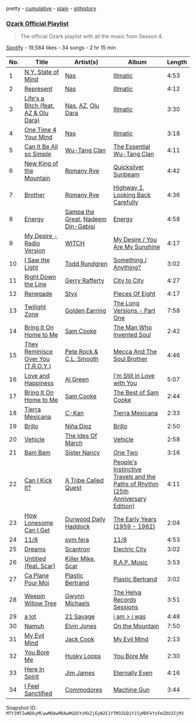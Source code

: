 pretty - [cumulative](/playlists/cumulative/37i9dQZF1DXbnT3D0off4y.md) - [plain](/playlists/plain/37i9dQZF1DXbnT3D0off4y) - [githistory](https://github.githistory.xyz/mackorone/spotify-playlist-archive/blob/main/playlists/plain/37i9dQZF1DXbnT3D0off4y)

### [Ozark Official Playlist](https://open.spotify.com/playlist/37i9dQZF1DXbnT3D0off4y)

> The official Ozark playlist with all the music from Season 4.

[Spotify](https://open.spotify.com/user/spotify) - 19,584 likes - 34 songs - 2 hr 15 min

| No. | Title | Artist(s) | Album | Length |
|---|---|---|---|---|
| 1 | [N.Y\. State of Mind](https://open.spotify.com/track/0trHOzAhNpGCsGBEu7dOJo) | [Nas](https://open.spotify.com/artist/20qISvAhX20dpIbOOzGK3q) | [Illmatic](https://open.spotify.com/album/3kEtdS2pH6hKcMU9Wioob1) | 4:53 |
| 2 | [Represent](https://open.spotify.com/track/6DPrhGVJ1WTZvM9fKptnGe) | [Nas](https://open.spotify.com/artist/20qISvAhX20dpIbOOzGK3q) | [Illmatic](https://open.spotify.com/album/3kEtdS2pH6hKcMU9Wioob1) | 4:12 |
| 3 | [Life's a Bitch \(feat\. AZ & Olu Dara\)](https://open.spotify.com/track/2LhhnqrHPWvXYveZVHLKrd) | [Nas](https://open.spotify.com/artist/20qISvAhX20dpIbOOzGK3q), [AZ](https://open.spotify.com/artist/7HqrSDuI9lHuH1CDismTFg), [Olu Dara](https://open.spotify.com/artist/3DQiuEWQzCUET866iZJmQ9) | [Illmatic](https://open.spotify.com/album/3kEtdS2pH6hKcMU9Wioob1) | 3:30 |
| 4 | [One Time 4 Your Mind](https://open.spotify.com/track/3p50PUgtBHM6rwUuD3RfFV) | [Nas](https://open.spotify.com/artist/20qISvAhX20dpIbOOzGK3q) | [Illmatic](https://open.spotify.com/album/3kEtdS2pH6hKcMU9Wioob1) | 3:18 |
| 5 | [Can It Be All so Simple](https://open.spotify.com/track/6OCYTygzbVwil2UFkREQiD) | [Wu\-Tang Clan](https://open.spotify.com/artist/34EP7KEpOjXcM2TCat1ISk) | [The Essential Wu\-Tang Clan](https://open.spotify.com/album/0qtA1fEpJAvz8xGqUESxHU) | 4:11 |
| 6 | [New King of the Mountain](https://open.spotify.com/track/1Ap1WvM9h7xOjnM1Euj5JG) | [Romany Rye](https://open.spotify.com/artist/6gWHnfRFZNcAjbygp7WD0k) | [Quicksilver Sunbeam](https://open.spotify.com/album/1HfEWo0jzAjceDvqbPsrEY) | 4:42 |
| 7 | [Brother](https://open.spotify.com/track/6p0FKwX4Hpx3DsVcb8OsNt) | [Romany Rye](https://open.spotify.com/artist/6gWHnfRFZNcAjbygp7WD0k) | [Highway 1, Looking Back Carefully](https://open.spotify.com/album/4FvRN6nbbFD2jaMEThlXGA) | 4:36 |
| 8 | [Energy](https://open.spotify.com/track/1bj5ZFpxGFP5ooQcctNVB4) | [Sampa the Great](https://open.spotify.com/artist/7fw0E8WHdG3r9SuPBcGmWk), [Nadeem Din\-Gabisi](https://open.spotify.com/artist/4ckH39T1k1Dz6Lmo6dmno6) | [Energy](https://open.spotify.com/album/6sKrmGGTFELOes2uZ8LxUk) | 4:58 |
| 9 | [My Desire \- Radio Version](https://open.spotify.com/track/0RMK0JIXAJJFkm6IWb2Pd1) | [WITCH](https://open.spotify.com/artist/0LMkPoi2xIgpOPUSJMftqM) | [My Desire / You Are My Sunshine](https://open.spotify.com/album/6W8vrkjtEMllsqWpPUVmQq) | 4:17 |
| 10 | [I Saw the Light](https://open.spotify.com/track/0B1zVsLqmV9ibIFdNS5tGs) | [Todd Rundgren](https://open.spotify.com/artist/0Lpr5wXzWLtDWm1SjNbpPb) | [Something / Anything?](https://open.spotify.com/album/3fRCOoTbBsOITBWlCRCJQr) | 3:02 |
| 11 | [Right Down the Line](https://open.spotify.com/track/2Xb6wJYGi0QXwURw5WWvI5) | [Gerry Rafferty](https://open.spotify.com/artist/7tjbDPvrdvDshcpEMXKRVb) | [City to City](https://open.spotify.com/album/35yZZTWeSrszSKjRlFETwf) | 4:27 |
| 12 | [Renegade](https://open.spotify.com/track/1CQqupcyMg7176PPmIVmSj) | [Styx](https://open.spotify.com/artist/4salDzkGmfycRqNUbyBphh) | [Pieces Of Eight](https://open.spotify.com/album/294yFGYq9SBXWR4g6dK63D) | 4:17 |
| 13 | [Twilight Zone](https://open.spotify.com/track/3ztKHejzVoxJRKSZHFFMdJ) | [Golden Earring](https://open.spotify.com/artist/1iTlOqIrZy8DlvCPJY2sjS) | [The Long Versions \- Part One](https://open.spotify.com/album/2qZLEQ9KsfExIhQKJF3VkD) | 7:58 |
| 14 | [Bring It On Home to Me](https://open.spotify.com/track/0WVTQp3SOCuMr08jh1jweV) | [Sam Cooke](https://open.spotify.com/artist/6hnWRPzGGKiapVX1UCdEAC) | [The Man Who Invented Soul](https://open.spotify.com/album/3Seie4YIVLWtPw2hQrouNY) | 2:42 |
| 15 | [They Reminisce Over You \(T.R.O.Y.\)](https://open.spotify.com/track/2Mb3zpobD0CvJGWv6NpsPy) | [Pete Rock & C.L\. Smooth](https://open.spotify.com/artist/3fJ60AcIgLzQkVitEvA7uq) | [Mecca And The Soul Brother](https://open.spotify.com/album/2AgTKAULjbHpqqtyI53hdp) | 4:46 |
| 16 | [Love and Happiness](https://open.spotify.com/track/6SMHgPgNkhe9lneNTbgtel) | [Al Green](https://open.spotify.com/artist/3dkbV4qihUeMsqN4vBGg93) | [I'm Still in Love with You](https://open.spotify.com/album/7hI0QCwcx9GB8MZK24IfTT) | 5:07 |
| 17 | [Bring It On Home to Me](https://open.spotify.com/track/5EoYc5wvRYOtkudLfrjsL1) | [Sam Cooke](https://open.spotify.com/artist/6hnWRPzGGKiapVX1UCdEAC) | [The Best of Sam Cooke](https://open.spotify.com/album/2Dpw2XUAsBvuNdNLarNzz8) | 2:44 |
| 18 | [Tierra Mexicana](https://open.spotify.com/track/6aOk5gS3qpezQlxecsuAvt) | [C\-Kan](https://open.spotify.com/artist/1QhaqxeqF9sipS2gwbEKpu) | [Tierra Mexicana](https://open.spotify.com/album/6K88N3YYc9DxTkCjGi2eIp) | 2:33 |
| 19 | [Brillo](https://open.spotify.com/track/3hPgU45si92VnVuNyFFVFF) | [Niña Dioz](https://open.spotify.com/artist/7G4N4GY4l0qHm1yflRvsQ0) | [Brillo](https://open.spotify.com/album/704X09kwq2A7jPVFAZMHF7) | 2:50 |
| 20 | [Vehicle](https://open.spotify.com/track/6hnyQ0YpiO35rutiLLHLmr) | [The Ides Of March](https://open.spotify.com/artist/1Csjn2SQV7R9szDhhR7Aji) | [Vehicle](https://open.spotify.com/album/23mdYErK9fS7hxWuFBGUob) | 2:58 |
| 21 | [Bam Bam](https://open.spotify.com/track/7ixiCZEHWHc8FxaQXQh2P4) | [Sister Nancy](https://open.spotify.com/artist/21pMSs2JHWwwy2kp1QIIVB) | [One Two](https://open.spotify.com/album/3Il1CWXA64e8gukuJZoj0e) | 3:16 |
| 22 | [Can I Kick It?](https://open.spotify.com/track/3Ti0GdlrotgwsAVBBugv0I) | [A Tribe Called Quest](https://open.spotify.com/artist/09hVIj6vWgoCDtT03h8ZCa) | [People's Instinctive Travels and the Paths of Rhythm \(25th Anniversary Edition\)](https://open.spotify.com/album/3kV0i1qqudjf0PGawJ4jck) | 4:11 |
| 23 | [How Lonesome Can I Get](https://open.spotify.com/track/7miSmdNRfmYoyYyspsBBPT) | [Durwood Daily Haddock](https://open.spotify.com/artist/4PCo7iascjYnrZuCw2IDgj) | [The Early Years \(1959 \- 1962\)](https://open.spotify.com/album/6ArGWUIvYd3olP1nadOaEI) | 2:04 |
| 24 | [11/8](https://open.spotify.com/track/5VlTP2jsZtcI2ngEAMROIs) | [sym fera](https://open.spotify.com/artist/4bNH7vQonpwgnciSYN5E5E) | [11/8](https://open.spotify.com/album/5j4gFkmwXU30CsGsqbZ2ed) | 4:53 |
| 25 | [Dreams](https://open.spotify.com/track/3lEYOLrK5iSd8PyzzKtnPF) | [Scantron](https://open.spotify.com/artist/5IXQxZ7tlQoI4qFVO37ejj) | [Electric City](https://open.spotify.com/album/49hkWW4e9WP3riEROQTJTE) | 3:02 |
| 26 | [Untitled \(feat\. Scar\)](https://open.spotify.com/track/68qkEjGepczQDzuhxH5anO) | [Killer Mike](https://open.spotify.com/artist/2N4EYkIlG1kv25g6Wv8LGI), [Scar](https://open.spotify.com/artist/0sywmyZ8FiRChMptufCVUS) | [R.A.P\. Music](https://open.spotify.com/album/5EAhUoAz1G3WTvIfGZvmrh) | 3:53 |
| 27 | [Ca Plane Pour Moi](https://open.spotify.com/track/4sf4Lq52b2iCoAgpge7a9g) | [Plastic Bertrand](https://open.spotify.com/artist/1KeIof0zqga5ojkmOKg88P) | [Plastic Bertrand](https://open.spotify.com/album/1hbQEk8Dpx3OS6MrZZ4wbq) | 3:02 |
| 28 | [Weepin Willow Tree](https://open.spotify.com/track/5FnSd0uYNoX73MAQQvhKCF) | [Gwynn Michaels](https://open.spotify.com/artist/1OVOJT3t9IhIKfxMr7N7Gr) | [The Helva Records Sessions](https://open.spotify.com/album/1reUXWDUT7Xidaw7tMADUq) | 3:51 |
| 29 | [a lot](https://open.spotify.com/track/2t8yVaLvJ0RenpXUIAC52d) | [21 Savage](https://open.spotify.com/artist/1URnnhqYAYcrqrcwql10ft) | [i am > i was](https://open.spotify.com/album/007DWn799UWvfY1wwZeENR) | 4:48 |
| 30 | [Namuh](https://open.spotify.com/track/2OhgVksO3lHX46gyrMTq6I) | [Elvin Jones](https://open.spotify.com/artist/4dUMhhUjQ2YcNTvab29hYF) | [On the Mountain](https://open.spotify.com/album/7DwNg5AkuHEk4Of10oxrkZ) | 7:50 |
| 31 | [My Evil Mind](https://open.spotify.com/track/4NrwCLspkSaUx4u5YyyXs2) | [Jack Cook](https://open.spotify.com/artist/2ALZKc8QSXDQG8ZY5MioZ6) | [My Evil Mind](https://open.spotify.com/album/0luvhfkVkUQIJN0tQsfvui) | 2:13 |
| 32 | [You Bore Me](https://open.spotify.com/track/0nUu8IRQvsp1oW2LnFLnlu) | [Husky Loops](https://open.spotify.com/artist/1quz8ZBmFY2nzmoMcUXcX9) | [You Bore Me](https://open.spotify.com/album/402jsT4R41fChOFiaVgd9E) | 2:30 |
| 33 | [Here In Spirit](https://open.spotify.com/track/5GE8FTL15kS123apRK7vD4) | [Jim James](https://open.spotify.com/artist/1MhtYlJvUqfd2EgHSQTGK4) | [Eternally Even](https://open.spotify.com/album/2wYw4vZlu7XwvtdQPRmsmL) | 4:16 |
| 34 | [I Feel Sanctified](https://open.spotify.com/track/2WXv5t8wG3V3zCxGrYJtuL) | [Commodores](https://open.spotify.com/artist/6twIAGnYuIT1pncMAsXnEm) | [Machine Gun](https://open.spotify.com/album/4OghKaRV54hQKGhkpD5cLC) | 3:44 |

Snapshot ID: `MTY1MTIwNDkyMCwwMDAwMDAwMGQ5YzRkZjEyN2E1YTM3ZGQ1Y2IyMDFkYzFmZDU3ZjM3`
